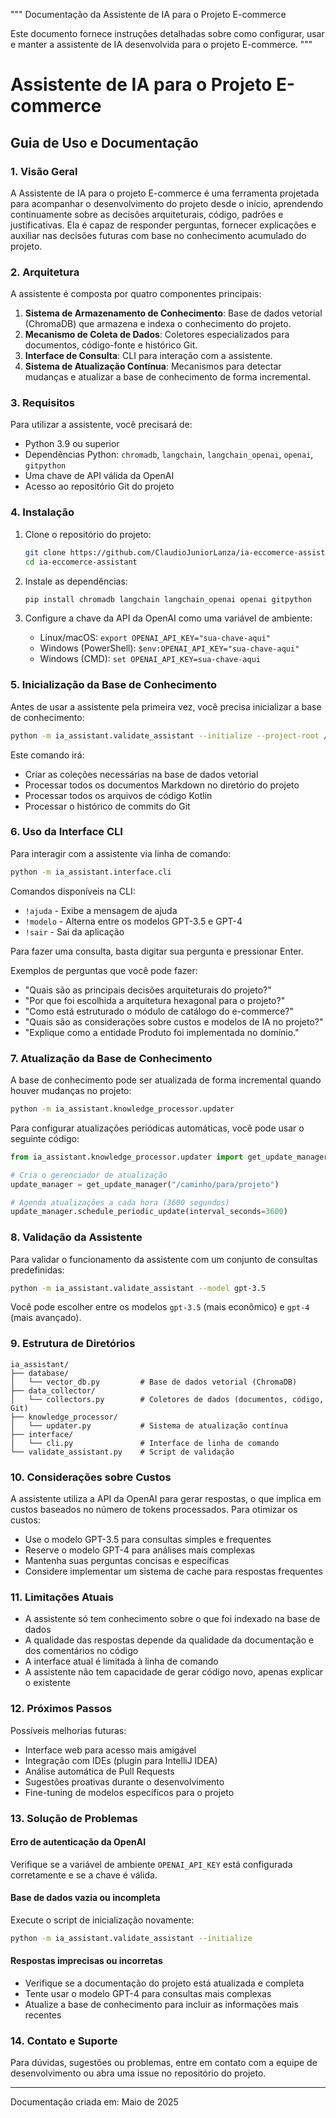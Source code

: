 """
Documentação da Assistente de IA para o Projeto E-commerce

Este documento fornece instruções detalhadas sobre como configurar, usar e manter
a assistente de IA desenvolvida para o projeto E-commerce.
"""

# Assistente de IA para o Projeto E-commerce
## Guia de Uso e Documentação

### 1. Visão Geral

A Assistente de IA para o projeto E-commerce é uma ferramenta projetada para acompanhar o desenvolvimento do projeto desde o início, aprendendo continuamente sobre as decisões arquiteturais, código, padrões e justificativas. Ela é capaz de responder perguntas, fornecer explicações e auxiliar nas decisões futuras com base no conhecimento acumulado do projeto.

### 2. Arquitetura

A assistente é composta por quatro componentes principais:

1. **Sistema de Armazenamento de Conhecimento**: Base de dados vetorial (ChromaDB) que armazena e indexa o conhecimento do projeto.
2. **Mecanismo de Coleta de Dados**: Coletores especializados para documentos, código-fonte e histórico Git.
3. **Interface de Consulta**: CLI para interação com a assistente.
4. **Sistema de Atualização Contínua**: Mecanismos para detectar mudanças e atualizar a base de conhecimento de forma incremental.

### 3. Requisitos

Para utilizar a assistente, você precisará de:

- Python 3.9 ou superior
- Dependências Python: `chromadb`, `langchain`, `langchain_openai`, `openai`, `gitpython`
- Uma chave de API válida da OpenAI
- Acesso ao repositório Git do projeto

### 4. Instalação

1. Clone o repositório do projeto:
   ```bash
   git clone https://github.com/ClaudioJuniorLanza/ia-eccomerce-assistant.git
   cd ia-eccomerce-assistant
   ```

2. Instale as dependências:
   ```bash
   pip install chromadb langchain langchain_openai openai gitpython
   ```

3. Configure a chave da API da OpenAI como uma variável de ambiente:
   - Linux/macOS: `export OPENAI_API_KEY="sua-chave-aqui"`
   - Windows (PowerShell): `$env:OPENAI_API_KEY="sua-chave-aqui"`
   - Windows (CMD): `set OPENAI_API_KEY=sua-chave-aqui`

### 5. Inicialização da Base de Conhecimento

Antes de usar a assistente pela primeira vez, você precisa inicializar a base de conhecimento:

```bash
python -m ia_assistant.validate_assistant --initialize --project-root /caminho/para/projeto
```

Este comando irá:
- Criar as coleções necessárias na base de dados vetorial
- Processar todos os documentos Markdown no diretório do projeto
- Processar todos os arquivos de código Kotlin
- Processar o histórico de commits do Git

### 6. Uso da Interface CLI

Para interagir com a assistente via linha de comando:

```bash
python -m ia_assistant.interface.cli
```

Comandos disponíveis na CLI:
- `!ajuda` - Exibe a mensagem de ajuda
- `!modelo` - Alterna entre os modelos GPT-3.5 e GPT-4
- `!sair` - Sai da aplicação

Para fazer uma consulta, basta digitar sua pergunta e pressionar Enter.

Exemplos de perguntas que você pode fazer:
- "Quais são as principais decisões arquiteturais do projeto?"
- "Por que foi escolhida a arquitetura hexagonal para o projeto?"
- "Como está estruturado o módulo de catálogo do e-commerce?"
- "Quais são as considerações sobre custos e modelos de IA no projeto?"
- "Explique como a entidade Produto foi implementada no domínio."

### 7. Atualização da Base de Conhecimento

A base de conhecimento pode ser atualizada de forma incremental quando houver mudanças no projeto:

```bash
python -m ia_assistant.knowledge_processor.updater
```

Para configurar atualizações periódicas automáticas, você pode usar o seguinte código:

```python
from ia_assistant.knowledge_processor.updater import get_update_manager

# Cria o gerenciador de atualização
update_manager = get_update_manager("/caminho/para/projeto")

# Agenda atualizações a cada hora (3600 segundos)
update_manager.schedule_periodic_update(interval_seconds=3600)
```

### 8. Validação da Assistente

Para validar o funcionamento da assistente com um conjunto de consultas predefinidas:

```bash
python -m ia_assistant.validate_assistant --model gpt-3.5
```

Você pode escolher entre os modelos `gpt-3.5` (mais econômico) e `gpt-4` (mais avançado).

### 9. Estrutura de Diretórios

```
ia_assistant/
├── database/
│   └── vector_db.py         # Base de dados vetorial (ChromaDB)
├── data_collector/
│   └── collectors.py        # Coletores de dados (documentos, código, Git)
├── knowledge_processor/
│   └── updater.py           # Sistema de atualização contínua
├── interface/
│   └── cli.py               # Interface de linha de comando
└── validate_assistant.py    # Script de validação
```

### 10. Considerações sobre Custos

A assistente utiliza a API da OpenAI para gerar respostas, o que implica em custos baseados no número de tokens processados. Para otimizar os custos:

- Use o modelo GPT-3.5 para consultas simples e frequentes
- Reserve o modelo GPT-4 para análises mais complexas
- Mantenha suas perguntas concisas e específicas
- Considere implementar um sistema de cache para respostas frequentes

### 11. Limitações Atuais

- A assistente só tem conhecimento sobre o que foi indexado na base de dados
- A qualidade das respostas depende da qualidade da documentação e dos comentários no código
- A interface atual é limitada à linha de comando
- A assistente não tem capacidade de gerar código novo, apenas explicar o existente

### 12. Próximos Passos

Possíveis melhorias futuras:
- Interface web para acesso mais amigável
- Integração com IDEs (plugin para IntelliJ IDEA)
- Análise automática de Pull Requests
- Sugestões proativas durante o desenvolvimento
- Fine-tuning de modelos específicos para o projeto

### 13. Solução de Problemas

#### Erro de autenticação da OpenAI
Verifique se a variável de ambiente `OPENAI_API_KEY` está configurada corretamente e se a chave é válida.

#### Base de dados vazia ou incompleta
Execute o script de inicialização novamente:
```bash
python -m ia_assistant.validate_assistant --initialize
```

#### Respostas imprecisas ou incorretas
- Verifique se a documentação do projeto está atualizada e completa
- Tente usar o modelo GPT-4 para consultas mais complexas
- Atualize a base de conhecimento para incluir as informações mais recentes

### 14. Contato e Suporte

Para dúvidas, sugestões ou problemas, entre em contato com a equipe de desenvolvimento ou abra uma issue no repositório do projeto.

---

Documentação criada em: Maio de 2025
